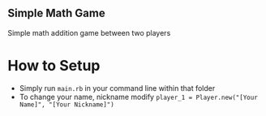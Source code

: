 ## Simple Math Game
Simple math addition game between two players

# How to Setup
* Simply run  `main.rb` in your command line within that folder
* To change your name, nickname modify `player_1 = Player.new("[Your Name]", "[Your Nickname]")`